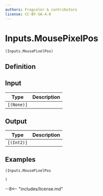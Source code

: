 ```yaml
---
authors: Fragcolor & contributors
license: CC-BY-SA-4.0
---
```



# Inputs.MousePixelPos

```clojure
(Inputs.MousePixelPos)
```


## Definition




## Input

| Type | Description |
|------|-------------|
| `[(None)]` |  |


## Output

| Type | Description |
|------|-------------|
| `[(Int2)]` |  |


## Examples

```clojure
(Inputs.MousePixelPos

)
```


--8<-- "includes/license.md"

